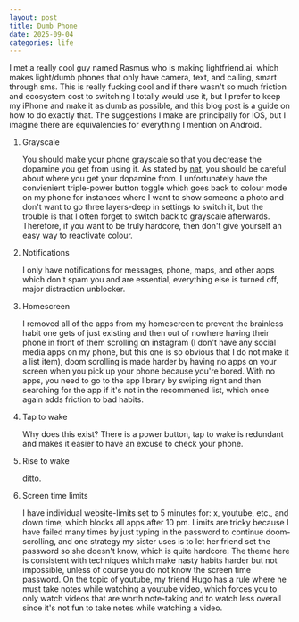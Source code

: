 ```yaml
---
layout: post
title: Dumb Phone
date: 2025-09-04
categories: life
---
```


I met a really cool guy named Rasmus who is making lightfriend.ai, which makes light/dumb phones that only have camera, text, and calling, smart through sms. This is really fucking cool and if there wasn't so much friction and ecosystem cost to switching I totally would use it, but I prefer to keep my iPhone and make it as dumb as possible, and this blog post is a guide on how to do exactly that. The suggestions I make are principally for IOS, but I imagine there are equivalencies for everything I mention on Android.

1. Grayscale

   You should make your phone grayscale so that you decrease the dopamine you get from using it. As stated by [nat](nat.org), you should be careful about where you get your dopamine from. I unfortunately have the convienient triple-power button toggle which goes back to colour mode on my phone for instances where I want to show someone a photo and don't want to go three layers-deep in settings to switch it, but the trouble is that I often forget to switch back to grayscale afterwards. Therefore, if you want to be truly hardcore, then don't give yourself an easy way to reactivate colour.

2. Notifications

   I only have notifications for messages, phone, maps, and other apps which don't spam you and are essential, everything else is turned off, major distraction unblocker.

3. Homescreen

   I removed all of the apps from my homescreen to prevent the brainless habit one gets of just existing and then out of nowhere having their phone in front of them scrolling on instagram (I don't have any social media apps on my phone, but this one is so obvious that I do not make it a list item), doom scrolling is made harder by having no apps on your screen when you pick up your phone because you're bored. With no apps, you need to go to the app library by swiping right and then searching for the app if it's not in the recommened list, which once again adds friction to bad habits.

4. Tap to wake

   Why does this exist? There is a power button, tap to wake is redundant and makes it easier to have an excuse to check your phone.

5. Rise to wake

   ditto.

6. Screen time limits

   I have individual website-limits set to 5 minutes for: x, youtube, etc., and down time, which blocks all apps after 10 pm. Limits are tricky because I have failed many times by just typing in the password to continue doom-scrolling, and one strategy my sister uses is to let her friend set the password so she doesn't know, which is quite hardcore. The theme here is consistent with techniques which make nasty habits harder but not impossible, unless of course you do not know the screen time password. On the topic of youtube, my friend Hugo has a rule where he must take notes while watching a youtube video, which forces you to only watch videos that are worth note-taking and to watch less overall since it's not fun to take notes while watching a video.
